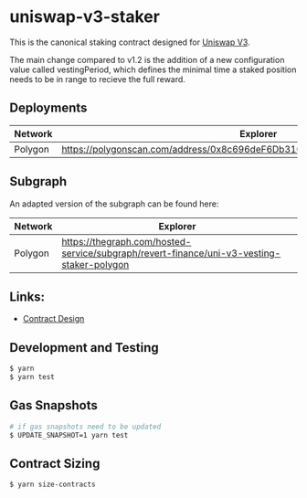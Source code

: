 # uniswap-v3-staker

This is the canonical staking contract designed for [Uniswap V3](https://github.com/Uniswap/uniswap-v3-core).

The main change compared to v1.2 is the addition of a new configuration value called vestingPeriod, which defines the minimal time a staked position needs to be in range to recieve the full reward.

## Deployments

| Network          | Explorer                                                                                 |
| ---------------- | ---------------------------------------------------------------------------------------- |
| Polygon          | https://polygonscan.com/address/0x8c696deF6Db3104DF72F7843730784460795659a               |

## Subgraph

An adapted version of the subgraph can be found here:

| Network          | Explorer                                                                                 |
| ---------------- | ---------------------------------------------------------------------------------------- |
| Polygon          | https://thegraph.com/hosted-service/subgraph/revert-finance/uni-v3-vesting-staker-polygon|


## Links:

- [Contract Design](docs/Design.md)

## Development and Testing

```sh
$ yarn
$ yarn test
```

## Gas Snapshots

```sh
# if gas snapshots need to be updated
$ UPDATE_SNAPSHOT=1 yarn test
```

## Contract Sizing

```sh
$ yarn size-contracts
```
